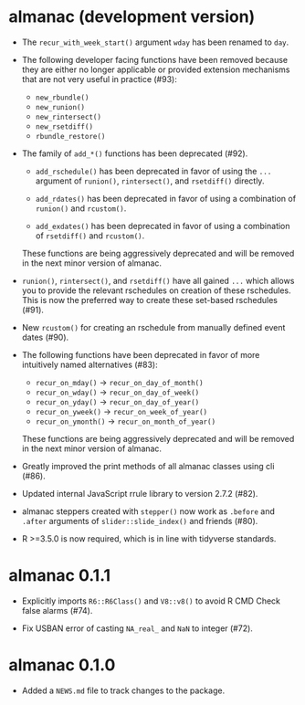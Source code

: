 # almanac (development version)

* The `recur_with_week_start()` argument `wday` has been renamed to `day`.

* The following developer facing functions have been removed because they are
  either no longer applicable or provided extension mechanisms that are not
  very useful in practice (#93):
  
  * `new_rbundle()`
  * `new_runion()`
  * `new_rintersect()`
  * `new_rsetdiff()`
  * `rbundle_restore()`

* The family of `add_*()` functions has been deprecated (#92).

  * `add_rschedule()` has been deprecated in favor of using the `...` argument
    of `runion()`, `rintersect()`, and `rsetdiff()` directly.
    
  * `add_rdates()` has been deprecated in favor of using a combination of
    `runion()` and `rcustom()`.
    
  * `add_exdates()` has been deprecated in favor of using a combination of
    `rsetdiff()` and `rcustom()`.
    
  These functions are being aggressively deprecated and will be removed in the
  next minor version of almanac.

* `runion()`, `rintersect()`, and `rsetdiff()` have all gained `...` which
  allows you to provide the relevant rschedules on creation of these rschedules.
  This is now the preferred way to create these set-based rschedules (#91).

* New `rcustom()` for creating an rschedule from manually defined event dates
  (#90).

* The following functions have been deprecated in favor of more intuitively
  named alternatives (#83):
  
  * `recur_on_mday()` -> `recur_on_day_of_month()`
  * `recur_on_wday()` -> `recur_on_day_of_week()`
  * `recur_on_yday()` -> `recur_on_day_of_year()`
  * `recur_on_yweek()` -> `recur_on_week_of_year()`
  * `recur_on_ymonth()` -> `recur_on_month_of_year()`
  
  These functions are being aggressively deprecated and will be removed in the
  next minor version of almanac.

* Greatly improved the print methods of all almanac classes using cli (#86).

* Updated internal JavaScript rrule library to version 2.7.2 (#82).

* almanac steppers created with `stepper()` now work as `.before` and
  `.after` arguments of `slider::slide_index()` and friends (#80).

* R >=3.5.0 is now required, which is in line with tidyverse standards.

# almanac 0.1.1

* Explicitly imports `R6::R6Class()` and `V8::v8()` to avoid R CMD Check
  false alarms (#74).

* Fix USBAN error of casting `NA_real_` and `NaN` to integer (#72).

# almanac 0.1.0

* Added a `NEWS.md` file to track changes to the package.
